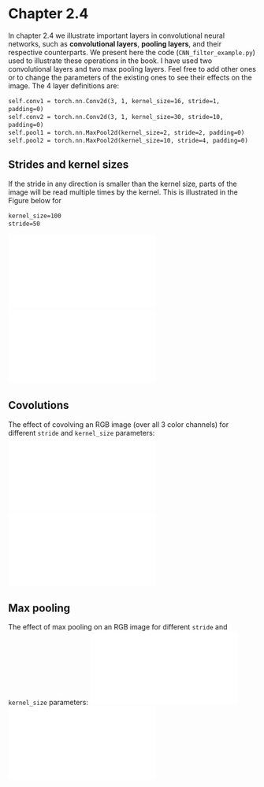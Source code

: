 # Chapter 2.4
In chapter 2.4 we illustrate important layers in convolutional neural networks, such as **convolutional  layers**, **pooling layers**, and their respective counterparts. We present here the code  (`CNN_filter_example.py`) used to illustrate these operations in the book. I have used two convolutional layers and two max pooling layers. Feel free to add other ones or to change the parameters of the existing ones to see their effects on the image. The 4 layer definitions are:

	self.conv1 = torch.nn.Conv2d(3, 1, kernel_size=16, stride=1, padding=0)
	self.conv2 = torch.nn.Conv2d(3, 1, kernel_size=30, stride=10, padding=0)
	self.pool1 = torch.nn.MaxPool2d(kernel_size=2, stride=2, padding=0)
	self.pool2 = torch.nn.MaxPool2d(kernel_size=10, stride=4, padding=0)

## Strides and kernel sizes
If the stride in any direction is smaller than the kernel size, parts of the image will be read multiple times by the kernel. This is illustrated in the Figure below for 

	kernel_size=100
	stride=50
![Original](./CNN_original.pdf "Original image.")
![Convollved](./CNN_example_explodedImage.pdf "Convolved image.")


## Covolutions
The effect of covolving an RGB image (over all 3 color channels) for different `stride` and `kernel_size` parameters:
![Convolution 1](./CNN_after_conv1.pdf "Convolution 1.")
![Convolution 2](./CNN_after_conv2.pdf "Convolution 2.")


## Max pooling
The effect of max pooling on an RGB image for different `stride` and `kernel_size` parameters:
![Pooling 1](./CNN_after_pooling1.pdf "Pooling 1.")
![Pooling 2](./CNN_after_pooling2.pdf "Pooling 2.")
